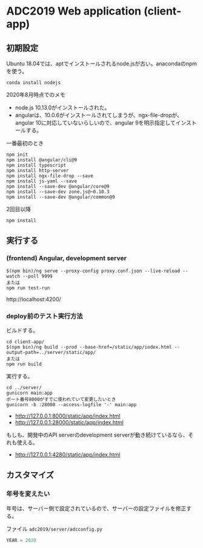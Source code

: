 ADC2019 Web application (client-app)
====================================


初期設定
--------

Ubuntu 18.04では、aptでインストールされるnode.jsが古い。anacondaのnpmを使う。

```
conda install nodejs
```

2020年8月時点でのメモ

- node.js 10.13.0がインストールされた。
- angularは、10.0.6がインストールされてしまうが、ngx-file-dropが、angular 10に対応していないらしいので、angular 9を明示指定してインストールする。

一番最初のとき

```
npm init
npm install @angular/cli@9
npm install typescript
npm install http-server
npm install ngx-file-drop --save
npm install js-yaml --save
npm install --save-dev @angular/core@9
npm install --save-dev zone.js@~0.10.3
npm install --save-dev @angular/common@9
```


2回目以降

```
npm install
```

実行する
---------

### (frontend) Angular, development server

```
$(npm bin)/ng serve --proxy-config proxy.conf.json --live-reload --watch --poll 9999
または
npm run test-run
```

http://localhost:4200/


### deploy前のテスト実行方法

ビルドする。

```
cd client-app/
$(npm bin)/ng build --prod --base-href=/static/app/index.html --output-path=../server/static/app/
または
npm run build
```

実行する。

```
cd ../server/
gunicorn main:app
ポート番号8000がすでに使われていて変更したいとき
gunicorn -b :28000 --access-logfile '-' main:app
```

- http://127.0.0.1:8000/static/app/index.html
- http://127.0.0.1:28000/static/app/index.html

もしも、開発中のAPI serverのdevelopment serverが動き続けているなら、それも使える。

- http://127.0.0.1:4280/static/app/index.html


カスタマイズ
------------

### 年号を変えたい

年号は、サーバー側で設定されているので、サーバーの設定ファイルを修正する。

ファイル `adc2019/server/adcconfig.py`

``` python
YEAR = 2020
```
